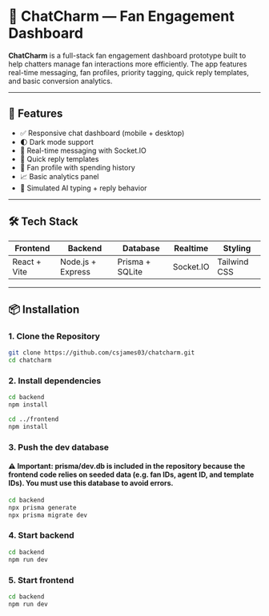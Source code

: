# 📱 ChatCharm — Fan Engagement Dashboard

**ChatCharm** is a full-stack fan engagement dashboard prototype built to help  chatters manage fan interactions more efficiently. The app features real-time messaging, fan profiles, priority tagging, quick reply templates, and basic conversion analytics.

---

## 🚀 Features

- ✅ Responsive chat dashboard (mobile + desktop)
- 🌓 Dark mode support
- 💬 Real-time messaging with Socket.IO
- 🧠 Quick reply templates
- 🧍 Fan profile with spending history
- 📈 Basic analytics panel
- 🔄 Simulated AI typing + reply behavior

---

## 🛠 Tech Stack

| Frontend       | Backend          | Database       | Realtime   | Styling        |
|----------------|------------------|----------------|------------|----------------|
| React + Vite   | Node.js + Express| Prisma + SQLite| Socket.IO  | Tailwind CSS   |

---

## 📦 Installation

### 1. Clone the Repository

```bash
git clone https://github.com/csjames03/chatcharm.git
cd chatcharm

```
### 2. Install dependencies

```bash
cd backend
npm install

cd ../frontend
npm install
```

### 3. Push the dev database

#### ⚠️ Important: prisma/dev.db is included in the repository because the frontend code relies on seeded data (e.g. fan IDs, agent ID, and template IDs). You must use this database to avoid errors.
```bash
cd backend
npx prisma generate
npx prisma migrate dev
```

### 4. Start backend

```bash
cd backend
npm run dev
```

### 5. Start frontend

```bash
cd backend
npm run dev
```

